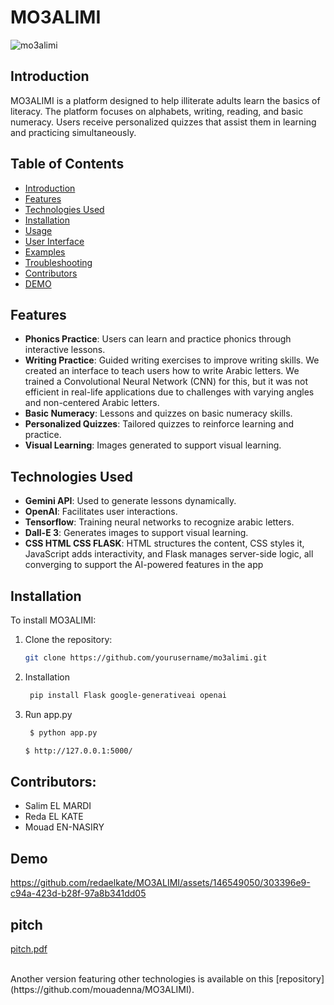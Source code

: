 # MO3ALIMI
![mo3alimi](https://github.com/redaelkate/MO3ALIMI/assets/146549050/1cc0ad8e-82ae-4a5e-83a8-cab6e5038274)
## Introduction
MO3ALIMI is a platform designed to help illiterate adults learn the basics of literacy. The platform focuses on alphabets, writing, reading, and basic numeracy. Users receive personalized quizzes that assist them in learning and practicing simultaneously.



## Table of Contents
- [Introduction](#introduction)
- [Features](#features)
- [Technologies Used](#technologies-used)
- [Installation](#installation)
- [Usage](#usage)
- [User Interface](#user-interface)
- [Examples](#examples)
- [Troubleshooting](#troubleshooting)
- [Contributors](#contributors)
- [DEMO](#DEMO)

## Features
- **Phonics Practice**: Users can learn and practice phonics through interactive lessons.
- **Writing Practice**: Guided writing exercises to improve writing skills. We created an interface to teach users how to write Arabic letters. We trained a Convolutional Neural Network (CNN) for this, but it was not efficient in real-life applications due to challenges with varying angles and non-centered Arabic letters.
- **Basic Numeracy**: Lessons and quizzes on basic numeracy skills.
- **Personalized Quizzes**: Tailored quizzes to reinforce learning and practice.
- **Visual Learning**: Images generated to support visual learning.

## Technologies Used
- **Gemini API**: Used to generate lessons dynamically.
- **OpenAI**: Facilitates user interactions.
- **Tensorflow**: Training neural networks to recognize arabic letters.
- **Dall-E 3**: Generates images to support visual learning.
- **CSS HTML CSS FLASK**: HTML structures the content, CSS styles it, JavaScript adds interactivity, and Flask manages server-side logic, all converging to support the AI-powered features in the app
## Installation
To install MO3ALIMI:

1. Clone the repository:
    ```bash
    git clone https://github.com/yourusername/mo3alimi.git
    ```
2. Installation
   ```bash
    pip install Flask google-generativeai openai
    ```
4. Run app.py
   ```bash
    $ python app.py
    ```
    ```bash
    $ http://127.0.0.1:5000/
    ```

## Contributors:
- Salim EL MARDI
- Reda EL KATE
- Mouad EN-NASIRY

## Demo

https://github.com/redaelkate/MO3ALIMI/assets/146549050/303396e9-c94a-423d-b28f-97a8b341dd05


## pitch
[pitch.pdf](https://github.com/user-attachments/files/15540911/pitch.pdf)


<br>
Another version featuring other technologies is available on this [repository](https://github.com/mouadenna/MO3ALIMI).<br>

